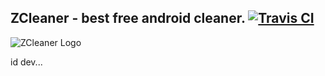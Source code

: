 ## ZCleaner - best free android cleaner. [![Travis CI](https://travis-ci.org/bf2151/zcleander-android.svg?branch=master)](https://travis-ci.org/bf2151/zcleaner-android)

![ZCleaner Logo](/docs/banner_180х120.png)

id dev...
